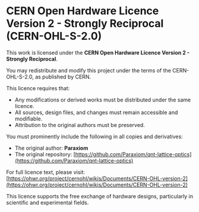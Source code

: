 # CERN Open Hardware Licence Version 2 - Strongly Reciprocal (CERN-OHL-S-2.0)

This work is licensed under the **CERN Open Hardware Licence Version 2 - Strongly Reciprocal**.

You may redistribute and modify this project under the terms of the CERN-OHL-S-2.0, as published by CERN.

This licence requires that:

- Any modifications or derived works must be distributed under the same licence.
- All sources, design files, and changes must remain accessible and modifiable.
- Attribution to the original authors must be preserved.

You must prominently include the following in all copies and derivatives:
- The original author: **Paraxiom**
- The original repository: [https://github.com/Paraxiom/qnt-lattice-optics](https://github.com/Paraxiom/qnt-lattice-optics)

For full licence text, please visit:
[https://ohwr.org/project/cernohl/wikis/Documents/CERN-OHL-version-2](https://ohwr.org/project/cernohl/wikis/Documents/CERN-OHL-version-2)

This licence supports the free exchange of hardware designs, particularly in scientific and experimental fields.
